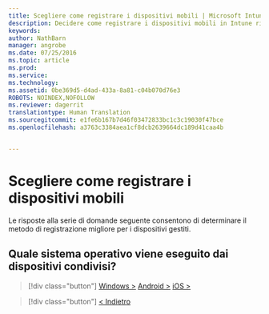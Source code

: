 ```yaml
---
title: Scegliere come registrare i dispositivi mobili | Microsoft Intune
description: Decidere come registrare i dispositivi mobili in Intune rispondendo ad alcune semplici domande
keywords: 
author: NathBarn
manager: angrobe
ms.date: 07/25/2016
ms.topic: article
ms.prod: 
ms.service: 
ms.technology: 
ms.assetid: 0be369d5-d4ad-433a-8a81-c04b070d76e3
ROBOTS: NOINDEX,NOFOLLOW
ms.reviewer: dagerrit
translationtype: Human Translation
ms.sourcegitcommit: e1fe6b167b7d46f03472833bc1c3c19030f47bce
ms.openlocfilehash: a3763c3384aea1cf8dcb2639664dc189d41caa4b


---
```

# Scegliere come registrare i dispositivi mobili

Le risposte alla serie di domande seguente consentono di determinare il metodo di registrazione migliore per i dispositivi gestiti.

## **Quale sistema operativo viene eseguito dai dispositivi condivisi?**

  > [!div class="button"]
  [Windows >](/intune/deploy-use/enroll-corporate-owned-devices-with-the-device-enrollment-manager-in-microsoft-intune) [Android >](/intune/deploy-use/enroll-corporate-owned-devices-with-the-device-enrollment-manager-in-microsoft-intune) [iOS >](choose-how-to-enroll-devices5.md)

  > [!div class="button"]
  [< Indietro](choose-how-to-enroll-devices3.md)



<!--HONumber=Aug16_HO2-->


